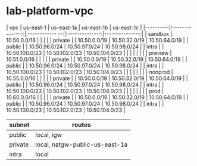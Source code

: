 # lab-platform-vpc


| vpc      | us-east-1       | us-east-1a      |   us-east-1b   |  us-east-1c    | 
|----------|:---------------:|:------------ --:|:--------------:|---------------:|
| sandbox  | 10.50.0.0/16    |                 |                |                |
| private  |                 | 10.50.0.0/19    | 10.50.32.0/19  | 10.50.64.0/19  | 
| public   |                 | 10.50.96.0/24   | 10.50.97.0/24  | 10.50.98.0/24  | 
| intra    |                 | 10.50.100.0/23  | 10.50.102.0/23 | 10.50.104.0/23 | 
|          |                 |                 |                |                |
| preview  | 10.51.0.0/16    |                 |                |                |
| private  |                 | 10.50.0.0/19    | 10.50.32.0/19  | 10.50.64.0/19  | 
| public   |                 | 10.50.96.0/24   | 10.50.97.0/24  | 10.50.98.0/24  | 
| intra    |                 | 10.50.100.0/23  | 10.50.102.0/23 | 10.50.104.0/23 | 
|          |                 |                 |                |                |
| nonprod  | 10.55.0.0/16    |                 |                |                |
| private  |                 | 10.50.0.0/19    | 10.50.32.0/19  | 10.50.64.0/19  | 
| public   |                 | 10.50.96.0/24   | 10.50.97.0/24  | 10.50.98.0/24  | 
| intra    |                 | 10.50.100.0/23  | 10.50.102.0/23 | 10.50.104.0/23 | 
|          |                 |                 |                |                |
| prod     | 10.60.0.0/16    |                 |                |                |
| private  |                 | 10.50.0.0/19    | 10.50.32.0/19  | 10.50.64.0/19  | 
| public   |                 | 10.50.96.0/24   | 10.50.97.0/24  | 10.50.98.0/24  | 
| intra    |                 | 10.50.100.0/23  | 10.50.102.0/23 | 10.50.104.0/23 | 


| subnet  | routes                         |
|---------|--------------------------------|
| public  | local, igw                     |
| private | local, natgw-public-us-east-1a |
| intra   | local                          |
